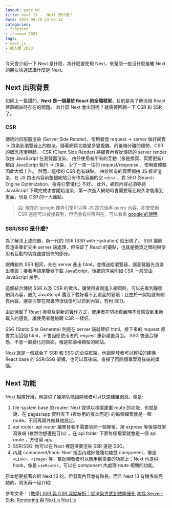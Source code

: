 ```yaml
---
layout: page.md
title: next 13 -  Next 是什麼？
date: 2023-09-20 23:03:12
categories:
- frontend
- ironman-2023
tags: 
- next.js
- 鐵人賽 2023
---
```


今天會介紹一下 Next 是什麼、為什麼要使用 Next，來幫助一些沒什麼接觸 Next 的朋友快速認識什麼是 Next。

## Next 出現背景
如同上一篇講的，**Next 是一個基於 React 的全端框架**，目的是為了解決用 React 建置網站時存在的問題。
為什麼 Next 會出現呢 ? 就需要回顧一下 CSR 和 SSR 了。
### CSR
傳統的伺服器渲染 (Server Side Render)，使用者發 request -> server 做好網頁 -> 渲染到瀏覽器上的做法，隨著網頁功能變多變複雜、前後端分離的趨勢，CSR 的概念逐漸興起。
CSR (Client Side Render) 將網頁內容從傳統的 server render 改由 JavaScript 在瀏覽器渲染。
由於使用者所有的互動（像是換頁、頁面更新）都由 JavaScript 執行 -> 渲染，少了一來一往的 request/response ，使用者體驗因此大幅上升。
然而，這樣的 CSR 也有缺點。
由於所有的頁面都由 JS 框架渲染，在 JS 跑出內容前整個網站只有作為容器的空 `<div>` ，對 SEO (Search Engine Optimization，搜尋引擎優化) 不好。
此外，網頁內容必須等待 JavaScript 下載完成才會開始渲染，第一次進入網站時會需要等比較久才能看到畫面，也是 CSR 的一大痛點。
> 註: 現在的 google 搜尋引擎可以等 JS 跑完後再 query 內容，即使使用 CSR 還是可以被搜尋到，但仍會有些限制在，可以看看 [google 的說明](https://developers.google.com/search/docs/crawling-indexing/javascript/fix-search-javascript)。

### SSR/SSG 是什麼?
為了解決上述問題，新一代的 SSR (SSR with Hydration) 就出現了。
SSR 讓網頁渲染重新交由 server 端處理，但保留了 React 的優點，也就是換頁之類的與使用者互動的功能速度很快的部分。

跟傳統的 SSR 相同，先在 server 產出 html，並傳送給瀏覽器，讓瀏覽器先渲染出畫面；接著再讓瀏覽器下載 JavaScript，後續的渲染則如 CSR 一般交由 JavaScript 接手。

這個結合傳統 SSR 以及 CSR 的做法，讓使用者剛進入網頁時，可以先看到靜態網頁內容，避免 JavaScript 還沒下載好看不到畫面的窘境；且由於一開始就有網頁內容，搜尋引擎在爬蟲時很快便可以抓到內容，有利 SEO。

由於保留了 React 換頁及更新的實作方式，使用者在切換頁面時不會感受到重新載入的感覺，讓使用者體驗跟 CSR 一樣好。

SSG (Static Site Generate) 則是在 server 端就建好 html，接下來的 request 都會共用這個 html，不會因應使用者的 request 重新建置頁面。
SSG 會適合靜態、不會一直變化的頁面，像是部落格類型的網站。

Next 就是一個結合了 SSR 和 SSG 的全端框架，他讓開發者可以輕松的建構 React base 的 SSR/SSG 架構，也可以寫後端，省掉了再開個專案寫後端的煩惱。

## Next 功能
Next 相當好用，他提供了幾項功能讓開發者可以快速建置網頁。像是: 
1. file-system base 的 router: Next 提供以檔案建置 route 的功能，也就是說，在 pages/app 資料夾下 (看你用的版本而定) 的每個檔案就是一個 route，不用再額外做其他設定。
2. api router: api router 讓開發者不需要另開一個專案、用 express 等後端框架寫後端 (雖然你想還是可以) ，在 api folder 下面每個檔案就會是一個 api route ，方便寫 api。
3. SSR/SSG: 你可以在 Next 裡選擇要渲染 SSR 還是 SSG。
4. 內建 component/hook: Next 裡面內建好幾種功能性 component，像是 `<Link>`、`<Image>` 等，幫助開發者可以應用到需要的功能上；Next 也提供 hook，像是 `useRouter`，可以在 component 內處理 route 相關的功能。

原本想要接著介紹 Next 13 的，但發現內容會有點長，而且 Next 13 有蠻多新亮點的，明天再一起介紹!

參考文章：
[[教學] SSR 與 CSR 深度解析：從渲染方式到效能優化](https://www.shubo.io/rendering-patterns/)
[初探 Server-Side-Rendering 與 Next.js](https://medium.com/starbugs/%E5%88%9D%E6%8E%A2-server-side-rendering-%E8%88%87-next-js-%E6%8E%A8%E5%9D%91%E8%A8%88%E7%95%AB-d7a9fb48a964)
[Next.js](https://nextjs.org/docs)